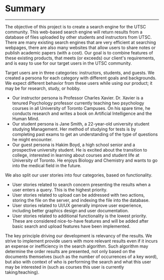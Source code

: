 # Summary
--------------------

The objective of this project is to create a search engine for the UTSC community. This web-based search engine will return results from a database of files uploaded by other students and instructors from UTSC. There are many existing search engines that are very efficient at searching webpages, there are also many websites that allow users to share notes or publish academic papers (with a cost). Our goal is to combine features of these existing products, that meets (or exceeds) our client's requirements, and is easy to use for our target users in the UTSC community.

Target users are in three categories: instructors, students, and guests.
We created a persona for each category with different goals and backgrounds. We expect different behavior from these users while using our product; it may be for research, study, or hobby.

* Our instructor persona is Professor Charles Xavier. Dr. Xavier is a tenured Psychology professor currently teaching two psychology courses in all University of Toronto Campuses. On his spare time, he conducts research and writes a book on Artificial Intelligence and the Human Mind.
* Our student persona is Jane Smith, a 22-year-old university student studying Management. Her method of studying for tests is by completing past exams to get an understanding of the type of questions he might encounter.
* Our guest persona is Hakim Boyd, a high school senior and a prospective university student. He is excited about the transition to college, interested in learning about courses and student life at University of Toronto. He enjoys Biology and Chemistry and wants to go into the medical field in the future.

We also split our user stories into four categories, based on functionality.

* User stories related to search concern presenting the results when a user enters a query. This is the highest priority.
* User stories related to upload can be addressed with two actions, storing the file on the server, and indexing the file into the database.
* User stories related to UI/UX generally improve user experience, including better graphics design and user documentation.
* User stories related to additional functionality is the lowest priority. These are considered nice-to-have features and will be added after basic search and upload features have been implemented.

The key principle driving our development is relevancy of the results. We strive to implement provide users with more relevant results even if it incurs an expense or inefficiency in the search algorithm. Such algorithm may determine the order results are presented, not only based on the documents themselves (such as the number of occurrences of a key word), but also with context of who is performing the search and what this user may be interested in (such as courses this user is currently taking/teaching).
